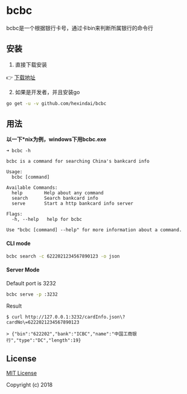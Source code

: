 bcbc
======

bcbc是一个根据银行卡号，通过卡bin来判断所属银行的命令行

## 安装

1. 直接下载安装

:point_right: [下载地址](https://github.com/hexindai/bcbc/releases)

2. 如果是开发者，并且安装go

```bash
go get -u -v github.com/hexindai/bcbc
```

## 用法

**以一下*nix为例，windows下用bcbc.exe**

```
➜ bcbc -h

bcbc is a command for searching China's bankcard info

Usage:
  bcbc [command]

Available Commands:
  help        Help about any command
  search      Search bankcard info
  serve       Start a http bankcard info server

Flags:
  -h, --help   help for bcbc

Use "bcbc [command] --help" for more information about a command.
```

#### CLI mode

```bash
bcbc search -c 6222021234567890123 -o json
```

#### Server Mode

Default port is 3232

```bash
bcbc serve -p :3232
```

Result

```
$ curl http://127.0.0.1:3232/cardInfo.json\?cardNo\=6222021234567890123

> {"bin":"622202","bank":"ICBC","name":"中国工商银行","type":"DC","length":19}
```

## License

[MIT License](LICENSE)

Copyright (c) 2018
